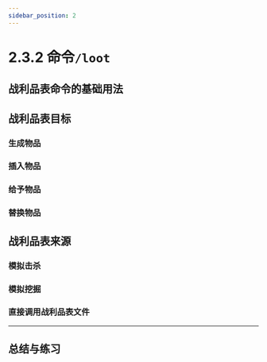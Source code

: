 ```yaml
---
sidebar_position: 2
---
```


# 2.3.2 命令`/loot`

## 战利品表命令的基础用法

## 战利品表目标

### 生成物品

### 插入物品

### 给予物品

### 替换物品

## 战利品表来源

### 模拟击杀

### 模拟挖掘

### 直接调用战利品表文件

---

## 总结与练习
